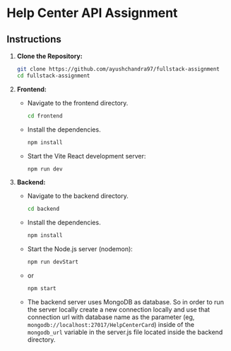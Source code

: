 # Help Center API Assignment

## Instructions

1. **Clone the Repository:**
   ```bash
   git clone https://github.com/ayushchandra97/fullstack-assignment
   cd fullstack-assignment
   ```

2. **Frontend:**
   - Navigate to the frontend directory.
     ```bash
     cd frontend
     ```
   - Install the dependencies.
     ```bash
     npm install
     ```
   - Start the Vite React development server:
     ```bash
     npm run dev
     ```

3. **Backend:**
   - Navigate to the backend directory.
     ```bash
     cd backend
     ```
   - Install the dependencies.
     ```bash
     npm install
     ```
   - Start the Node.js server (nodemon):
     ```bash
     npm run devStart
     ```
   - or 
     ```bash
     npm start
     ```
   - The backend server uses MongoDB as database. So in order to run the server locally create a new connection locally and use that connection url with database name as the parameter (eg, `mongodb://localhost:27017/HelpCenterCard`) inside of the `mongodb_url` variable in the server.js file located inside the backend directory.